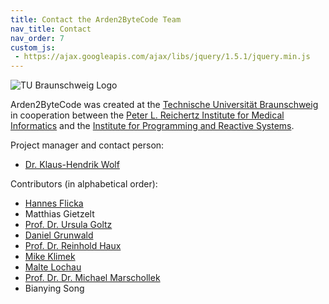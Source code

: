 ```yaml
---
title: Contact the Arden2ByteCode Team
nav_title: Contact
nav_order: 7
custom_js:
 - https://ajax.googleapis.com/ajax/libs/jquery/1.5.1/jquery.min.js
---
```


![TU Braunschweig Logo](https://www.tu-braunschweig.de/icons/tubsdesign/siegel_rot.jpg)

Arden2ByteCode was created at the [Technische Universität Braunschweig](http://www.tu-braunschweig.de) in cooperation between the [Peter L. Reichertz Institute for Medical Informatics](https://plri.de/) and the [Institute for Programming and Reactive Systems](http://www.ips.cs.tu-bs.de/).

Project manager and contact person:

*   [Dr. Klaus-Hendrik Wolf](https://plri.de/en/mitarbeiter/klaus-hendrik_wolf)

Contributors (in alphabetical order):

*   [Hannes Flicka](https://github.com/hflicka)
*   Matthias Gietzelt
*   [Prof. Dr. Ursula Goltz](https://www.tu-braunschweig.de/ips/staff/goltz)
*   [Daniel Grunwald](https://github.com/dgrunwald)
*   [Prof. Dr. Reinhold Haux](https://plri.de/en/mitarbeiter/reinhold-haux)
*   [Mike Klimek](https://github.com/Tetr4)
*   [Malte Lochau](https://www.tu-braunschweig.de/ips/staff/former/lochau)
*   [Prof. Dr. Dr. Michael Marschollek](https://plri.de/en/mitarbeiter/michael_marschollek)
*   Bianying Song

<script type="text/javascript">
$(function() {
	$('a.mail').each(function(index, element) {
		var addr = $(element).attr('href');
		addr = addr.replace(/[a-zA-Z]/g, function(c) {
			return String.fromCharCode((c <= "Z" ? 90 : 122) >= (c = c.charCodeAt(0) + 5)? c : c - 26);
		});
		$(element).attr('href', 'mailto:' + addr);
		$(element).text(addr);
	});
});
</script>

